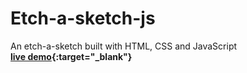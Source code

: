 # Etch-a-sketch-js
An etch-a-sketch built with HTML, CSS and JavaScript<br>
**[live demo](https://ou-zaa.github.io/Etch-a-sketch-js/){:target="_blank"}**
